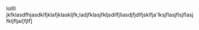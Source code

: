lollll
jkfklasdfhjasdklfjklafjklaskljfk;ladjfklasjfkljsdilfjliasdjfjdlfjsklfja'lksjflasjflsjflasjfkljfljai[fjlf]